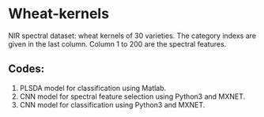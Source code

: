 # Wheat-kernels
NIR spectral dataset: wheat kernels of 30 varieties. The category indexs are given in the last column. Column 1 to 200 are the spectral features.
## Codes: 
1. PLSDA model for classification using Matlab.
2. CNN model for spectral feature selection using Python3 and MXNET.
3. CNN model for classification using Python3 and MXNET.
